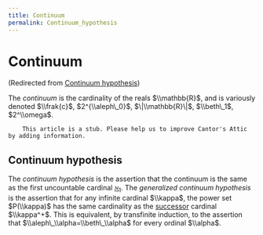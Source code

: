 ```yaml
---
title: Continuum
permalink: Continuum_hypothesis
---
```

# Continuum






(Redirected from [Continuum
hypothesis](index.php?title=Continuum_hypothesis&redirect=no "Continuum hypothesis"))






  
The *continuum* is the cardinality of the reals $\\mathbb{R}$, and is
variously denoted $\\frak{c}$, $2^{\\aleph\_0}$, $\|\\mathbb{R}\|$,
$\\beth\_1$, $2^\\omega$.

  

        This article is a stub. Please help us to improve Cantor's Attic by adding information.

## Continuum hypothesis

The *continuum hypothesis* is the assertion that the continuum is the
same as the first uncountable cardinal
<a href="Aleph_one" class="mw-redirect" title="Aleph one">$\aleph_1$</a>.
The *generalized continuum hypothesis* is the assertion that for any
infinite cardinal $\\kappa$, the power set $P(\\kappa)$ has the same
cardinality as the
<a href="Successor" class="mw-redirect" title="Successor">successor</a>
cardinal $\\kappa^+$. This is equivalent, by transfinite induction, to
the assertion that $\\aleph\_\\alpha=\\beth\_\\alpha$ for every ordinal
$\\alpha$.


